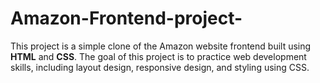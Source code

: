 # Amazon-Frontend-project-
This project is a simple clone of the Amazon website frontend built using **HTML** and **CSS**. The goal of this project is to practice web development skills, including layout design, responsive design, and styling using CSS.
